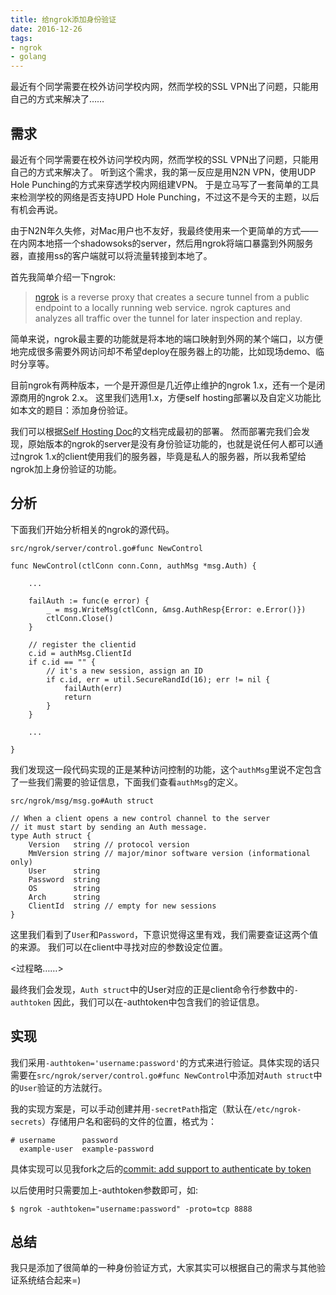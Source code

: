 ```yaml
---
title: 给ngrok添加身份验证
date: 2016-12-26
tags:
- ngrok
- golang
---
```


最近有个同学需要在校外访问学校内网，然而学校的SSL VPN出了问题，只能用自己的方式来解决了……
<!-- more -->

## 需求 ##

最近有个同学需要在校外访问学校内网，然而学校的SSL VPN出了问题，只能用自己的方式来解决了。
听到这个需求，我的第一反应是用N2N VPN，使用UDP Hole Punching的方式来穿透学校内网组建VPN。
于是立马写了一套简单的工具来检测学校的网络是否支持UPD Hole Punching，不过这不是今天的主题，以后有机会再说。

由于N2N年久失修，对Mac用户也不友好，我最终使用来一个更简单的方式——在内网本地搭一个shadowsoks的server，然后用ngrok将端口暴露到外网服务器，直接用ss的客户端就可以将流量转接到本地了。

首先我简单介绍一下ngrok:

> [ngrok](https://github.com/inconshreveable/ngrok) 
> is a reverse proxy that creates a secure tunnel from a public endpoint to a locally running web service.
> ngrok captures and analyzes all traffic over the tunnel for later inspection and replay.

简单来说，ngrok最主要的功能就是将本地的端口映射到外网的某个端口，以方便地完成很多需要外网访问却不希望deploy在服务器上的功能，比如现场demo、临时分享等。

目前ngrok有两种版本，一个是开源但是几近停止维护的ngrok 1.x，还有一个是闭源商用的ngrok 2.x。
这里我们选用1.x，方便self hosting部署以及自定义功能比如本文的题目：添加身份验证。

我们可以根据[Self Hosting Doc](https://github.com/inconshreveable/ngrok/blob/master/docs/SELFHOSTING.md)的文档完成最初的部署。
然而部署完我们会发现，原始版本的ngrok的server是没有身份验证功能的，也就是说任何人都可以通过ngrok 1.x的client使用我们的服务器，毕竟是私人的服务器，所以我希望给ngrok加上身份验证的功能。

## 分析 ##

下面我们开始分析相关的ngrok的源代码。

`src/ngrok/server/control.go#func NewControl`
```
func NewControl(ctlConn conn.Conn, authMsg *msg.Auth) {

	...

	failAuth := func(e error) {
		_ = msg.WriteMsg(ctlConn, &msg.AuthResp{Error: e.Error()})
		ctlConn.Close()
	}

	// register the clientid
	c.id = authMsg.ClientId
	if c.id == "" {
		// it's a new session, assign an ID
		if c.id, err = util.SecureRandId(16); err != nil {
			failAuth(err)
			return
		}
	}

	...

}
```

我们发现这一段代码实现的正是某种访问控制的功能，这个`authMsg`里说不定包含了一些我们需要的验证信息，下面我们查看`authMsg`的定义。

`src/ngrok/msg/msg.go#Auth struct`
```
// When a client opens a new control channel to the server
// it must start by sending an Auth message.
type Auth struct {
	Version   string // protocol version
	MmVersion string // major/minor software version (informational only)
	User      string
	Password  string
	OS        string
	Arch      string
	ClientId  string // empty for new sessions
}

```

这里我们看到了`User`和`Password`，下意识觉得这里有戏，我们需要查证这两个值的来源。
我们可以在client中寻找对应的参数设定位置。

<过程略……>

最终我们会发现，`Auth struct`中的User对应的正是client命令行参数中的`-authtoken`
因此，我们可以在-authtoken中包含我们的验证信息。

## 实现 ##

我们采用`-authtoken='username:password'`的方式来进行验证。具体实现的话只需要在`src/ngrok/server/control.go#func NewControl`中添加对`Auth struct`中的`User`验证的方法就行。

我的实现方案是，可以手动创建并用`-secretPath`指定（默认在`/etc/ngrok-secrets`）存储用户名和密码的文件的位置，格式为：

```
# username      password
  example-user  example-password
```

具体实现可以见我fork之后的[commit: add support to authenticate by token](https://github.com/prikevs/ngrok/commit/aa9b88d4e070069db6d8f88aa82526bcbcd1d0b6)

以后使用时只需要加上-authtoken参数即可，如:
```
$ ngrok -authtoken="username:password" -proto=tcp 8888
```

## 总结 ##

我只是添加了很简单的一种身份验证方式，大家其实可以根据自己的需求与其他验证系统结合起来=)

